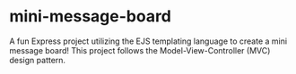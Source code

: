 # mini-message-board

A fun Express project utilizing the EJS templating language to create a mini message board! This project follows the Model-View-Controller (MVC) design pattern.
